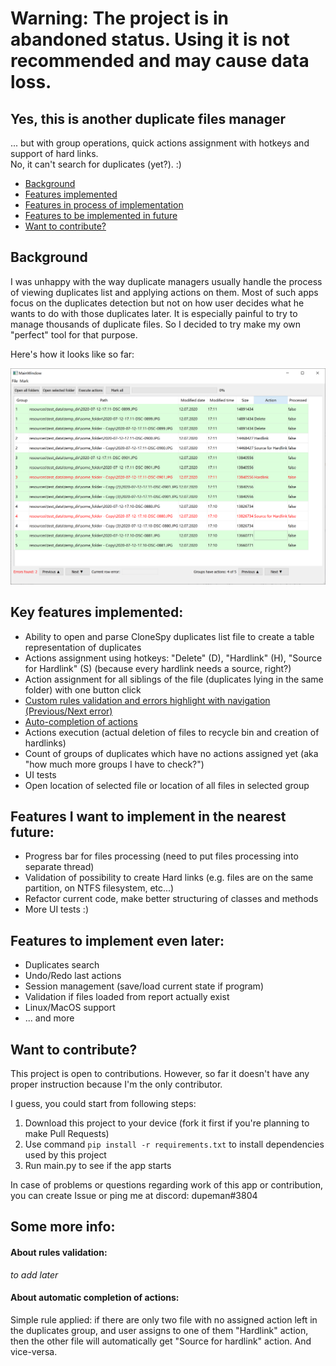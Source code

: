 # Warning: The project is in abandoned status. Using it is not recommended and may cause data loss.

## Yes, this is another duplicate files manager

... but with group operations, quick actions assignment with hotkeys and support of hard links.  
No, it can't search for duplicates (yet?). :)

- [Background](#background)
- [Features implemented](#key-features-implemented)
- [Features in process of implementation](#features-i-want-to-implement-in-the-nearest-future)
- [Features to be implemented in future](#features-to-implement-even-later)
- [Want to contribute?](#want-to-contribute)

## Background
I was unhappy with the way duplicate managers usually handle the process of viewing duplicates list and applying actions on them.
Most of such apps focus on the duplicates detection but not on how user decides what he wants to do with those duplicates later. It is especially painful to try to manage thousands of duplicate files.
So I decided to try make my own "perfect" tool for that purpose.

 Here's how it looks like so far:
 
![alt text](resources/main_window.png "Main window of the app")


## Key features implemented:
* Ability to open and parse CloneSpy duplicates list file to create a table representation of duplicates
* Actions assignment using hotkeys: "Delete" (D), "Hardlink" (H), "Source for Hardlink" (S) (because every hardlink needs a source, right?)
* Action assignment for all siblings of the file (duplicates lying in the same folder) with one button click
* [Custom rules validation and errors highlight with navigation (Previous/Next error)](#about-rules-validation:)
* [Auto-completion of actions](#about-automatic-completion-of-actions:)
* Actions execution (actual deletion of files to recycle bin and creation of hardlinks)
* Count of groups of duplicates which have no actions assigned yet (aka "how much more groups I have to check?")
* UI tests
* Open location of selected file or location of all files in selected group 

## Features I want to implement in the nearest future:
* Progress bar for files processing (need to put files processing into separate thread)
* Validation of possibility to create Hard links (e.g. files are on the same partition, on NTFS filesystem, etc...)
* Refactor current code, make better structuring of classes and methods
* More UI tests :)

## Features to implement even later:
* Duplicates search
* Undo/Redo last actions
* Session management (save/load current state if program)
* Validation if files loaded from report actually exist
* Linux/MacOS support
* ... and more

## Want to contribute?
This project is open to contributions.
However, so far it doesn't have any proper instruction because I'm the only contributor. 

I guess, you could start from following steps:
1. Download this project to your device (fork it first if you're planning to make Pull Requests)
2. Use command `pip install -r requirements.txt` to install dependencies used by this project
3. Run main.py to see if the app starts

In case of problems or questions regarding work of this app or contribution, you can create Issue or ping me at discord: dupeman#3804

## Some more info:

#### About rules validation:
_to add later_

#### About automatic completion of actions:
Simple rule applied: if there are only two file with no assigned action left in the duplicates group, and user assigns to one of them "Hardlink" action, then the other file will automatically get "Source for hardlink" action. And vice-versa.  

<!--
## All info below is just a draft, don't try to find anything useful there.

## Getting Started

todo

### Prerequisites

todo

```
Give examples
```

### Installing

todo

## Running the tests

todo

### Break down into end to end tests

todo
```
Give an example
```

### And coding style tests

todo
```
Give an example
```

## Deployment

todo

## Built With
todo
* [Dropwizard](http://www.dropwizard.io/1.0.2/docs/) - The web framework used
* [Maven](https://maven.apache.org/) - Dependency Management
* [ROME](https://rometools.github.io/rome/) - Used to generate RSS Feeds

## Contributing

Please read [CONTRIBUTING.md](https://gist.github.com/PurpleBooth/b24679402957c63ec426) for details on our code of conduct, and the process for submitting pull requests to us.

## Versioning

We use [SemVer](http://semver.org/) for versioning. For the versions available, see the [tags on this repository](https://github.com/your/project/tags).

## Authors

* **Billie Thompson** - *Initial work* - [PurpleBooth](https://github.com/PurpleBooth)

See also the list of [contributors](https://github.com/your/project/contributors) who participated in this project.

## License

This project is licensed under the MIT License - see the [LICENSE.md](LICENSE.md) file for details

## Acknowledgements

* Hat tip to anyone whose code was used
* Inspiration
* etc
-->
